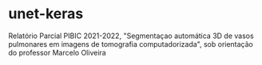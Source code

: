 # unet-keras
Relatório Parcial PIBIC 2021-2022, "Segmentaçao automática 3D de vasos pulmonares em imagens de tomografia computadorizada", sob orientação do professor Marcelo Oliveira
